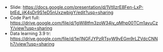 - Slide: https://docs.google.com/presentation/d/1VtIIzrE8Fen-LxP-btEd_jiK4sDr9S1eD5nUxzwbigY/edit?usp=sharing
- Code Part full: https://drive.google.com/file/d/1gWl8tfm3zoW34jy_qMhp00TCm1ayuCzY/view?usp=sharing
- Data learning 3.9 tr: https://drive.google.com/file/d/1ej1NGFJYPzRTsyW9vEGm9rLZVdcCNNh7/view?usp=sharing
